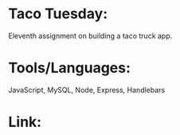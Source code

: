 # Taco Tuesday:

Eleventh assignment on building a taco truck app.

# Tools/Languages:

JavaScript, MySQL, Node, Express, Handlebars

# Link:


